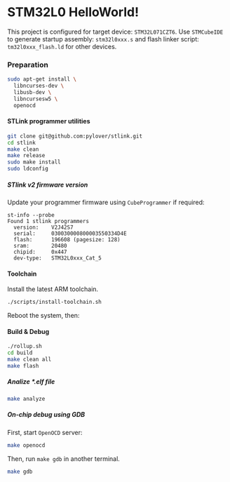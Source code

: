 # STM32L0 HelloWorld!

This project is configured for target device: `STM32L071CZT6`. Use 
`STMCubeIDE` to generate startup assembly: `stm32l0xxx.s` and flash linker 
script: `tm32l0xxx_flash.ld` for other devices.

### Preparation

```bash
sudo apt-get install \
  libncurses-dev \
  libusb-dev \
  libncursesw5 \
  openocd
```

#### STLink programmer utilities

```bash
git clone git@github.com:pylover/stlink.git
cd stlink
make clean
make release
sudo make install
sudo ldconfig
```

##### STlink v2 firmware version

Update your programmer firmware using `CubeProgrammer` if required:

```
st-info --probe
Found 1 stlink programmers
  version:    V2J42S7
  serial:     030030000800003550334D4E
  flash:      196608 (pagesize: 128)
  sram:       20480
  chipid:     0x447
  dev-type:   STM32L0xxx_Cat_5
```

#### Toolchain

Install the latest ARM toolchain.

```bash
./scripts/install-toolchain.sh
```

Reboot the system, then:

#### Build & Debug

```bash
./rollup.sh
cd build
make clean all
make flash
```

##### Analize *.elf file

```bash
make analyze
```

##### On-chip debug using GDB

First, start `OpenOCD` server:
```bash
make openocd
```

Then, run `make gdb` in another terminal.

```bash
make gdb
```
